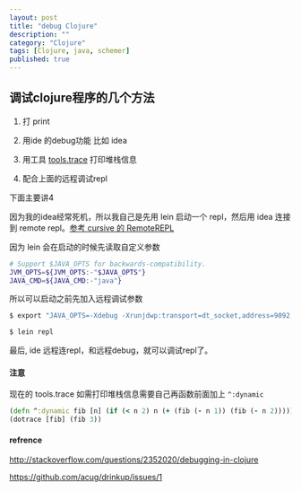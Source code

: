 ```yaml
---
layout: post
title: "debug Clojure"
description: ""
category: "Clojure"
tags: [Clojure, java, schemer]
published: true
---
```



## 调试clojure程序的几个方法

1. 打 print

2. 用ide 的debug功能 比如 idea

3. 用工具 [tools.trace](https://github.com/clojure/tools.trace) 打印堆栈信息

4. 配合上面的远程调试repl

下面主要讲4

因为我的idea经常死机，所以我自己是先用 lein 启动一个 repl，然后用 idea 连接到 remote repl。[参考 cursive 的 RemoteREPL](https://cursiveclojure.com/userguide/repl.html)


因为 lein 会在启动的时候先读取自定义参数

```sh
# Support $JAVA_OPTS for backwards-compatibility.
JVM_OPTS=${JVM_OPTS:-"$JAVA_OPTS"}
JAVA_CMD=${JAVA_CMD:-"java"}

```

所以可以启动之前先加入远程调试参数

```sh
$ export "JAVA_OPTS=-Xdebug -Xrunjdwp:transport=dt_socket,address=9092,server=y,suspend=n -Dclojure.compiler.disable-locals-clearing=true"

$ lein repl
```

最后, ide 远程连repl，和远程debug，就可以调试repl了。

#### 注意 

现在的 tools.trace 如需打印堆栈信息需要自己再函数前面加上 `^:dynamic`

```Clojure
(defn ^:dynamic fib [n] (if (< n 2) n (+ (fib (- n 1)) (fib (- n 2)))))
(dotrace [fib] (fib 3))
```


#### refrence

http://stackoverflow.com/questions/2352020/debugging-in-clojure

https://github.com/acug/drinkup/issues/1